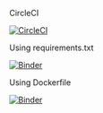 CircleCI

[![CircleCI](https://circleci.com/gh/nina1603/VNI.svg?style=svg)](https://circleci.com/gh/nina1603/VNI)


Using requirements.txt 

[![Binder](https://mybinder.org/badge.svg)](https://mybinder.org/v2/gh/nina1603/VNI/master)


Using Dockerfile

[![Binder](https://mybinder.org/badge.svg)](https://mybinder.org/v2/gh/nina1603/VNI/docker-branch)

